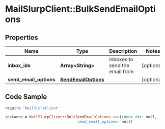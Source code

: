 # MailSlurpClient::BulkSendEmailOptions

## Properties

Name | Type | Description | Notes
------------ | ------------- | ------------- | -------------
**inbox_ids** | **Array&lt;String&gt;** | Inboxes to send the email from | [optional] 
**send_email_options** | [**SendEmailOptions**](SendEmailOptions) |  | [optional] 

## Code Sample

```ruby
require 'MailSlurpClient'

instance = MailSlurpClient::BulkSendEmailOptions.new(inbox_ids: null,
                                 send_email_options: null)
```



